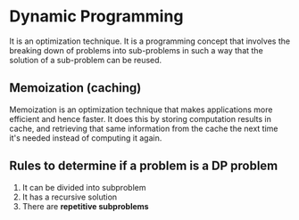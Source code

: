 # Dynamic Programming

It is an optimization technique. It is a programming concept that involves the breaking down of problems into sub-problems in such a way that the solution of a sub-problem can be reused.

## Memoization (caching)

Memoization is an optimization technique that makes applications more efficient and hence faster. It does this by storing computation results in cache, and retrieving that same information from the cache the next time it's needed instead of computing it again.

## Rules to determine if a problem is a DP problem

1. It can be divided into subproblem
2. It has a recursive solution
3. There are **repetitive subproblems**

